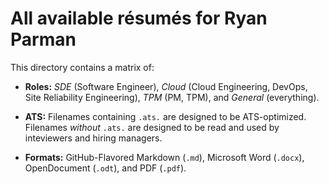 # All available résumés for Ryan Parman

This directory contains a matrix of:

* **Roles:** _SDE_ (Software Engineer), _Cloud_ (Cloud Engineering, DevOps, Site Reliability Engineering), _TPM_ (PM, TPM), and _General_ (everything).

* **ATS:** Filenames containing `.ats.` are designed to be ATS-optimized. Filenames _without_ `.ats.` are designed to be read and used by inteviewers and hiring managers.

* **Formats:** GitHub-Flavored Markdown (`.md`), Microsoft Word (`.docx`), OpenDocument (`.odt`), and PDF (`.pdf`).
